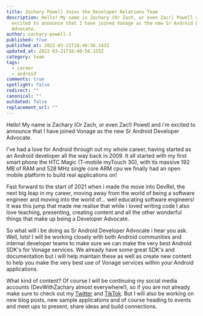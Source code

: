 ```yaml
---
title: Zachary Powell Joins the Developer Relations Team
description: Hello! My name is Zachary (Or Zach, or even Zac!) Powell and i'm
  excited to announce that I have joined Vonage as the new Sr Android Developer
  Advocate.
author: zachary-powell-1
published: true
published_at: 2022-03-21T10:40:56.143Z
updated_at: 2022-03-21T10:40:56.155Z
category: team
tags:
  - career
  - android
comments: true
spotlight: false
redirect: ""
canonical: ""
outdated: false
replacement_url: ""
---
```

Hello! My name is Zachary (Or Zach, or even Zac!) Powell and i'm excited to announce that I have joined Vonage as the new Sr Android Developer Advocate. 

I've had a love for Android through out my whole career, having started as an Android developer all the way back in 2009. It all started with my first smart phone the HTC Magic (T-mobile myTouch 3G), with its massive 192 MB of RAM and 528 MHz single core ARM cpu we finally had an open mobile platform to build real applications on! 

Fast forward to the start of 2021 when i made the move into DevRel, the next big leap in my career, moving away from the world of being a software engineer and moving into the world of... well educating software engineers! It was this jump that made me realise that while i loved writing code I also love teaching, presenting, creating content and all the other wonderful things that make up being a Developer Advocate.

So what will i be doing as Sr Android Developer Advocate i hear you ask. Well, lots! I will be working closely with both Android communities and internal developer teams to make sure we can make the very best Android SDK's for Vonage services. We already have some great SDK's and documentation but i will help maintain these as well as create new content to help you make the very best use of Vonage services within your Android applications. 

What kind of content? Of course I will be continuing my social media accounts (DevWithZachary almost everywhere!), so if you are not already make sure to check out my [Twitter](https://twitter.com/devwithzachary) and [TikTok](https://www.tiktok.com/@devwithzachary). But I will also be working on new blog posts, new sample applications and of course heading to events and meet ups to present, share ideas and build connections.